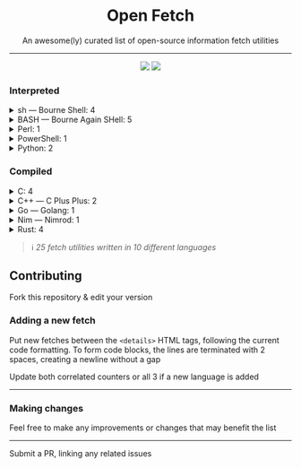<div align="center">
<h1>Open Fetch</h1>
An awesome(ly) curated list of open-source information fetch utilities
<hr>
<a href="#"><img src="https://awesome.re/badge.svg"/></a>
<a href="https://discord.gg/TstuWvDzXr">
<img src="https://discordapp.com/api/guilds/913584348937207839/widget.png?style=shield"/></a>
</div>

### Interpreted
<!-- sh -->
<details markdown='1'><summary>sh — Bourne Shell: 4</summary><div align="center">

**NNBnh/bfetch** — system  
`📠 Dynamic fetch displayer that SuperB`  
[<img style="height:200px;" src="https://user-images.githubusercontent.com/43980777/107769286-5a11a980-6d6a-11eb-9d65-ed07bf79a5c0.png"/>](https://github.com/NNBnh/bfetch)  
![](https://img.shields.io/github/stars/NNBnh/bfetch?style=social) &ensp;
![](https://img.shields.io/github/last-commit/NNBnh/bfetch?style=flat-square)  
<sub>Linux &check;</sub>

Software |
---|
<sub>OS, WM, shell, term, font</sub> |

---
**6gk/fet.sh** — system    
`🐢 a fetch written in posix shell without any external commands`  
[<img style="height:250px;" src="https://raw.githubusercontent.com/6gk/fet.sh/master/screenshot.png"/>](https://github.com/6gk/fet.sh)  
![](https://img.shields.io/github/stars/6gk/fet.sh?style=social) &ensp;
![](https://img.shields.io/github/last-commit/6gk/fet.sh?style=flat-square)  
<sub>Linux &check;</sub>

Software | Hardware
---|---
<sub>user, host, OS, shell, WM, uptime, host, kernel, pkgs, term</sub> | <sub>CPU, RAM</sub>

---
**ThatOneCalculator/NerdFetch** — system   
`A POSIX *nix fetch script using Nerdfonts`  
[<img style="height:200px;" src="https://blob.jortage.com/blobs/0/a51/0a511e297d66eee92e7cc729e70ca764da6a7bf53aec23d446f1cfbc7da7d9d799bbff5e2de8394f3397d0bee5c058c4c1192c6ae8f45e8ab3f82cd3cd8cb2c2"/>](https://github.com/ThatOneCalculator/NerdFetch)  
![](https://img.shields.io/github/stars/ThatOneCalculator/NerdFetch?style=social) &ensp;
![](https://img.shields.io/github/last-commit/ThatOneCalculator/NerdFetch?style=flat-square)  
<sub>Linux &check; Mac &check;</sub>

Software | Hardware
---|---
<sub>user, host, OS, kernel, pkgs, uptime</sub> | <sub>RAM</sub>

---
**dylanaraps/pfetch** — system   
`A pretty information fetch tool written in POSIX sh`  
[<img style="height:200px;" src="https://user-images.githubusercontent.com/6799467/65944518-68834d80-e421-11e9-9b14-6ca26a16108a.png"/>](https://github.com/dylanaraps/pfetch)  
![](https://img.shields.io/github/stars/dylanaraps/pfetch?style=social) &ensp;
![](https://img.shields.io/github/last-commit/dylanaraps/pfetch?style=flat-square)  
<sub>Linux &check; BSD &check; Mac &check; WSL &check;</sub>

Software | Hardware
---|---
<sub>user, host, OS, host, kernel, uptime, pkgs</sub> | <sub>RAM</sub>

---
</div></details>
<!-- end sh -->

<!-- BASH -->
<details markdown='1'><summary>BASH — Bourne Again SHell: 5</summary><div align="center">

**cybardev/cutefetch** — system  
`Cute little sysinfo fetch script for use in screenshots`
[<img style="height:200px;" src="https://user-images.githubusercontent.com/50134239/161402429-2561a87a-3a89-42d4-ad7c-cefe4ef62fa2.png"/>](https://github.com/cybardev/cutefetch)  
![](https://img.shields.io/github/stars/cybardev/cutefetch?style=social) &ensp;
![](https://img.shields.io/github/last-commit/cybardev/cutefetch?style=flat-square)  
<sub>Linux &check; Mac &check;</sub>

Software |
---|
host, kernel, term, resolution, wifi |

**dylanaraps/neofetch** — system     
`🖼️ A command-line system information tool written in bash 3.2+`  
[<img style="height:200px;" src="https://camo.githubusercontent.com/857a5a0ccfa464dfcfd195902677aa3cb87a1f430a5f8a49574715c3263b72be/68747470733a2f2f692e696d6775722e636f6d2f6c55726b51424e2e706e67"/>](https://github.com/dylanaraps/neofetch)  
![](https://img.shields.io/github/stars/dylanaraps/neofetch?style=social) &ensp;
![](https://img.shields.io/github/last-commit/dylanaraps/neofetch?style=flat-square)  
<sub>Linux &check; BSD &check; Mac &check; Win &check;</sub>

Software | Hardware
---|---
<sub>user, host, OS, kernel, uptime, packages, shell, resolution, DE/WM, theme, icons, terminal, font</sub> | <sub>mobo, CPU, GPU, RAM</sub>

---
**Mangeshrex/rxfetch** — system    
`A custom system info fetching tool`  
[<img style="height:250px;" src="https://raw.githubusercontent.com/Mangeshrex/rxfetch/main/screenshots/ss.png"/>](https://github.com/Mangeshrex/rxfetch)  
![](https://img.shields.io/github/stars/Mangeshrex/rxfetch?style=social) &ensp;
![](https://img.shields.io/github/last-commit/Mangeshrex/rxfetch?style=flat-square)  
<sub>Linux &check;</sub>

Software | Hardware
---|---
<sub>OS, kernel, packages, shell, init, DE/WM, uptime</sub> | <sub>RAM, disk</sub>

---
**KittyKatt/screenFetch** — system  
`The Bash Screenshot Information Tool`
[<img style="height:200px;" src="https://raw.githubusercontent.com/joaorobertopb/screenfetch/master/img/screenfetch-wsl.png">](https://github.com/KittyKatt/screenFetch)  
![](https://img.shields.io/github/stars/KittyKatt/screenFetch?style=social) &ensp;
![](https://img.shields.io/github/last-commit/KittyKatt/screenFetch?style=flat-square)  
<sub>Linux &check; BSD &check; Mac &check;</sub>

Software | Hardware
---|---
<sub>user, host, OS, kernel, uptime, pkgs, shell</sub> | <sub>CPU, RAM</sub>

---
**wick3dr0se/sysfetch** — system  
`A super tiny system information fetch script`  
[<img style="height:250px;" src="https://raw.githubusercontent.com/wick3dr0se/sysfetch/master/screen.png">](https://github.com/wick3dr0se/sysfetch)  
![](https://img.shields.io/github/stars/wick3dr0se/sysfetch?style=social) &ensp;
![](https://img.shields.io/github/last-commit/wick3dr0se/sysfetch?style=flat-square)  
<sub>Linux &check;</sub>

Software | Hardware
---|---
<sub>user, host, uptime, OS, arch, kernel, term, shell, DE/WM, theme, pkgs</sub> | <sub>CPU, GPU, mobo, disk, RAM</sub>

---
</div></details>
<!-- end BASH -->

<!-- Perl -->
<details markdown='1'><summary>Perl: 1</summary><div align="center">

**anhsirk0/fetch-master-6000** — system  
`Simple Dilbert themed system info-fetching tool`
[<img style="height:200px;" src="https://raw.githubusercontent.com/anhsirk0/fetch-master-6000/master/screenshots/all1.png">](https://github.com/anhsirk0/fetch-master-6000)  
![](https://img.shields.io/github/stars/anhsirk0/fetch-master-6000?style=social) &ensp;
![](https://img.shields.io/github/last-commit/anhsirk0/fetch-master-6000?style=flat-square)  
<sub>Linux &check; Mac &check;</sub>

Software |
---|
<sub>OS, kernel, DE, shell, uptime, pkgs</sub> |

---
</div></details>
<!-- end Perl -->

<!-- PowerShell -->
<details markdown='1'><summary>PowerShell: 1</summary><div align="center">

**kiedtl/winfetch** — system  
`🛠 A command-line system information utility written in PowerShell`  
[<img style="height:250px;" src="https://user-images.githubusercontent.com/46838874/109414247-f75e1600-79d7-11eb-90ea-d28d417b1654.png">](https://github.com/kiedtl/winfetch)  
![](https://img.shields.io/github/stars/kiedtl/winfetch?style=social) &ensp;
![](https://img.shields.io/github/last-commit/kiedtl/winfetch?style=flat-square)  
<sub>Win &check;</sub>

Software | Hardware
---|---
<sub>user, host, OS, kernel, uptime, pkgs, shell, resolution, term</sub> | <sub>CPU, GPU, RAM, disk, battery</sub>

---
</div></details>
<!-- end PowerShell -->

<!-- Python -->
<details markdown='1'><summary>Python: 2</summary><div align="center">

**HorlogeSkynet/archey4** — system  
`💻 Maintained fork of the original Archey (Linux) system tool`  
[<img style="height:200px;" src="https://camo.githubusercontent.com/2ed9dd62bafd5b58e6e034accd4e764c753324d4d7ccf1e385a2fb1834f76d40/68747470733a2f2f626c6f672e73616d75656c2e646f6d61696e732f696d672f626c6f672f7468652d6172636865792d70726f6a6563742d776861742d692d76652d646563696465642d746f2d646f2e706e673f76342e31342e302e30">](https://github.com/HorlogeSkynet/archey4)  
![](https://img.shields.io/github/stars/HorlogeSkynet/archey4?style=social) &ensp;
![](https://img.shields.io/github/last-commit/HorlogeSkynet/archey4?style=flat-square)  
<sub>Linux &check; BSD &check; Mac &check; WSL &check;</sub>

Software | Hardware
---|---
<sub>user, host, OS, kernel, uptime, processes, DE/WM, shell, term, pkgs, IP</sub> | <sub>mobo, loads, temps, CPU, GPU, RAM, disk</sub>

---
**hykilpikonna/hyfetch** — system  
`🖼️ 🏳️‍⚧️ Neofetch with LGBTQ pride flags!`  
[<img style="height:250px;" src="https://user-images.githubusercontent.com/22280294/162614541-af2b4660-f1f7-4287-b978-1aa2266ac70f.png">](https://github.com/hykilpikonna/hyfetch)  
![](https://img.shields.io/github/stars/hykilpikonna/hyfetch?style=social) &ensp;
![](https://img.shields.io/github/last-commit/hykilpikonna/hyfetch?style=flat-square)  
<sub>Linux &check; BSD &check; Mac &check; Win &check;</sub>

Software | Hardware
---|---
<sub>user, host, OS, kernel, uptime, pkgs, shell, resolution, DE/WM, theme, icons, term</sub> | <sub>mobo, CPU, GPU, RAM</sub>

---
</div></details>
<!-- end Python -->

### Compiled
<!-- C -->
<details markdown='1'><summary>C: 4</summary><div align="center">

**13-CF/afetch** — system    
`Simple system info written in C`
[<img style="height:250px;" src="https://raw.githubusercontent.com/13-CF/afetch/master/img/logo.png">](https://github.com/13-CF/afetch)  
![](https://img.shields.io/github/stars/13-CF/afetch?style=social) &ensp;
![](https://img.shields.io/github/last-commit/13-CF/afetch?style=flat-square)  
<sub>Linux &check; BSD &check; Mac &check;</sub>

Software |
---|
<sub>user, OS, kernel, uptime, shell, pkgs</sub> |

---
**alba4k/albafetch** — system  
`Faster neofetch alternative, written in C`
[<img style="height:200px;" src="https://raw.githubusercontent.com/alba4k/albafetch/master/images/albafetch_demo.png">](https://github.com/alba4k/albafetch)  
![](https://img.shields.io/github/stars/alba4k/albafetch?style=social) &ensp;
![](https://img.shields.io/github/last-commit/alba4k/albafetch?style=flat-square)  
<sub>Linux &check; Mac &check;</sub>

Software | Hardware
---|---
<sub>user, host, uptime, OS, arch, kernel, WM, shell, term, pkgs</sub> | <sub>mobo, CPU, GPU, RAM</sub>

---
**Dr-Noob/cpufetch** — cpu  
`Simple yet fancy CPU architecture fetching tool`  
[<img style="height:200px;" src="https://raw.githubusercontent.com/Dr-Noob/cpufetch/master/pictures/epyc.png">](https://github.com/Dr-Noob/cpufetch)  
![](https://img.shields.io/github/stars/Dr-Noob/cpufetch?style=social) &ensp;
![](https://img.shields.io/github/last-commit/Dr-Noob/cpufetch?style=flat-square)  
<sub>Linux &check; BSD &check; Mac &check; Win &check;</sub>

Hardware |
:---:|
<sub>CPU</sub> |

---
**LinusDierheimer/fastfetch** — system   
`Like neofetch, but much faster because written in C`  
[<img style="height:200px;" src="https://raw.githubusercontent.com/LinusDierheimer/fastfetch/master/screenshots/example1.png">](https://github.com/LinusDierheimer/fastfetch)  
![](https://img.shields.io/github/stars/LinusDierheimer/fastfetch?style=social) &ensp;
![](https://img.shields.io/github/last-commit/LinusDierheimer/fastfetch?style=flat-square)  
<sub>Linux &check; BSD &check; Mac &check;</sub>

Software | Hardware
---|---
<sub>user, host, OS, kernel, uptime, pkgs, shell, resolution, DE/WM, theme, icons, font, cursor, term, locale</sub> | <sub>mobo, CPU, GPU, RAM, disk, battery</sub>

---
</div></details>
<!-- end C -->

<!-- C++ -->
<details markdown='1'><summary>C++ — C Plus Plus: 2</summary><div align="center">

**mehedirm6244/sysfex** — system  
`Another system information fetching tool written in C++`  
[<img style="height:200px;" src="https://raw.githubusercontent.com/mehedirm6244/sysfex/main/res/sysf_1.png">](https://github.com/mehedirm6244/sysfex)  
![](https://img.shields.io/github/stars/mehedirm6244/sysfex?style=social) &ensp;
![](https://img.shields.io/github/last-commit/mehedirm6244/sysfex?style=flat-square)  
<sub>Linux &check;</sub>

Software | Hardware
---|---
<sub>host, OS, kernel, DE, pkgs, shell, resolution</sub> | <sub>mobo, RAM, CPU</sub>

---
**keremgokcek/tfetch** — system  
`tfetch is a system fetch tool written with C++`  
[<img style="height:200px;" src="https://user-images.githubusercontent.com/79412062/192159166-1f0f84b7-7c8b-4600-b1f3-09586b15875a.png">](https://github.com/keremgokcek/tfetch)  
![](https://img.shields.io/github/stars/keremgokcek/tfetch?style=social) &ensp;
![](https://img.shields.io/github/last-commit/keremgokcek/tfetch?style=flat-square)  
<sub>Linux &check;</sub>

Software | Hardware
---|---
<sub>OS, kernel, arch, term, uptime, resolution, shell, DE/WM</sub> | <sub>mobo, CPU, RAM</sub>

---
</div></details>
<!-- end C++ -->

<!-- Go -->
<details markdown='1'><summary>Go — Golang: 1</summary><div align="center">

**Rosettea/bunnyfetch** — system   
`🐰 Tiny system info fetch utility`  
[<img style="height:200px;" src="https://camo.githubusercontent.com/0f679ccea96329318a8cdb17965635961bfd00e7132cca2203c3cb02ce2cc16e/68747470733a2f2f736166652e6b617368696d612e6d6f652f6e3735773130307775756b732e706e67">](https://github.com/Rosettea/bunnyfetch)  
![](https://img.shields.io/github/stars/Rosettea/bunnyfetch?style=social) &ensp;
![](https://img.shields.io/github/last-commit/Rosettea/bunnyfetch?style=flat-square)  
<sub>Linux &check; BSD &check; Mac &check;</sub>

Software |
---|
<sub>user, host, OS, kernel, shell, WM</sub> |

---
</div></details>
<!-- end Go>

<!-- Nim -->
<details markdown='1'><summary>Nim — Nimrod: 1</summary><div align="center">

**unxsh/nitch** — system  
`nitch - incredibly fast system fetch written in nim`  
[<img style="height:250px;" src="https://camo.githubusercontent.com/5ed1daff8db121a3532f17e58f61f6e3aae2a194557778bfd42afaa7186ba218/68747470733a2f2f6d656469612e646973636f72646170702e6e65742f6174746163686d656e74732f3935353336323437373133373336323935342f3939373833393030353436303732353834312f323032322d30372d31365f31352d31355f312e706e67">](https://github.com/unxsh/nitch)  
![](https://img.shields.io/github/stars/unxsh/nitch?style=social) &ensp;
![](https://img.shields.io/github/last-commit/unxsh/nitch?style=flat-square)  
<sub>Linux &check;</sub>

Software | Hardware
---|---
<sub>user, host, OS, kernel, uptime, shell, pkgs</sub> | <sub>RAM</sub>

---
</div></details>
<!-- end Nim -->

<!-- Rust -->
<details markdown='1'><summary>Rust: 4</summary><div align="center">

**K4rakara/freshfetch** — system  
`A fresh take on neofetch`  
[<img style="height:200px;" src="https://raw.githubusercontent.com/K4rakara/freshfetch/master/readme/config-1.png">](https://github.com/K4rakara/freshfetch)  
![](https://img.shields.io/github/stars/K4rakara/freshfetch?style=social) &ensp;
![](https://img.shields.io/github/last-commit/K4rakara/freshfetch?style=flat-square)  
<sub>Linux &check;</sub>

Software | Hardware
---|---
<sub>user, host, OS, kernel, uptime, pkgs, shell, resolution, WM</sub> | <sub>CPU, GPU, RAM</sub>

---
**Macchina-CLI/macchina** — system  
`A system information frontend, with an (unhealthy) emphasis on performance`  
[<img style="height:200px;" src="https://raw.githubusercontent.com/Macchina-CLI/macchina/main/assets/preview.png">](https://github.com/Macchina-CLI/macchina)  
![](https://img.shields.io/github/stars/Macchina-CLI/macchina?style=social) &ensp;
![](https://img.shields.io/github/last-commit/Macchina-CLI/macchina?style=flat-square)  
<sub>Linux &check; BSD &check; Mac &check; Win &check;</sub>

Software | Hardware
---|---
<sub>OS, term, shell, resolution, brightness, kernel, pkgs, IP, uptime</sub> | <sub>RAM, battery</sub>

---
**onefetch** — git  
`Git repository summary in your terminal`  
[<img style="height:200px;" src="https://raw.githubusercontent.com/o2sh/onefetch/main/assets/screenshot-1.png">](https://github.com/o2sh/onefetch)  
![](https://img.shields.io/github/stars/o2sh/onefetch?style=social) &ensp;
![](https://img.shields.io/github/last-commit/o2sh/onefetch?style=flat-square)  
 <sub>Linux &check; BSD &check; Mac &check; Win &check;</sub>
 
Features |
---|
<sub>user, version, project, created, languages, dependencies, authors, contributors, repo, commits, SLOC, size, license</sub> | 
 
---
**rsfetch** — system  
`Fast (~1ms execution time) and somewhat(?) minimal fetch program written in Rust`  
[<img height="200" src="https://raw.githubusercontent.com/rsfetch/rsfetch/master/Screenshots/new-logo.jpg">](https://github.com/Phate6660/rsfetch)  
![](https://img.shields.io/github/stars/Phate6660/rsfetch?style=social) &ensp;
![](https://img.shields.io/github/last-commit/Phate6660/rsfetch?style=flat-square)  
<sub>Linux &check; BSD &check;</sub>
 
Software |
---|
<sub>OS, kernel, editor, shell</sub> |
 
</div></details>
<!-- Rust -->

> :information_source: _25 fetch utilities written in 10 different languages_

## Contributing
Fork this repository & edit your version

### Adding a new fetch
Put new fetches between the `<details>` HTML tags, following the current code formatting. To form code blocks, the lines are terminated with 2 spaces, creating a newline without a gap

Update both correlated counters or all 3 if a new language is added

---
### Making changes
Feel free to make any improvements or changes that may benefit the list

---
Submit a PR, linking any related issues
